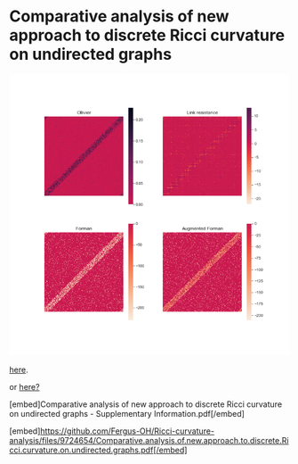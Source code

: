 # Comparative analysis of new approach to discrete Ricci curvature on undirected graphs
![plot](./scripts/WS-1000-100-0.5.png)

[here](https://github.com/Fergus-OH/Ricci-curvature-analysis/blob/readme/Comparative%20analysis%20of%20new%20approach%20to%20discrete%20Ricci%20curvature%20on%20undirected%20graphs.pdf).

or [here?](Comparative%20analysis%20of%20new%20approach%20to%20discrete%20Ricci%20curvature%20on%20undirected%20graphs.pdf)


[embed]Comparative analysis of new approach to discrete Ricci curvature on undirected graphs - Supplementary Information.pdf[/embed]


[embed]https://github.com/Fergus-OH/Ricci-curvature-analysis/files/9724654/Comparative.analysis.of.new.approach.to.discrete.Ricci.curvature.on.undirected.graphs.pdf[/embed]
